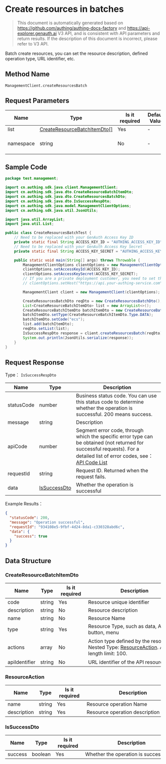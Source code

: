 # Create resources in batches

<!--
Warning ⚠️:
Do not modify this document directly,
https://github\.com/Authing/authing-docs-factory
Use this project to generate
-->

<LastUpdated />

> This document is automatically generated based on https://github.com/authing/authing-docs-factory and https://api-explorer.genauth.ai V3 API, and is consistent with API parameters and return results. If the description of this document is incorrect, please refer to V3 API.

Batch create resources, you can set the resource description, defined operation type, URL identifier, etc.

## Method Name

`ManagementClient.createResourcesBatch`

## Request Parameters

| Name      | Type                                                                   | <div style="width:80px">Is it required</div> | <div style="width:60px">Default Value</div> | <div style="width:300px">Description</div>                                                           | <div style="width:200px">Example Value</div> |
| --------- | ---------------------------------------------------------------------- | -------------------------------------------- | ------------------------------------------- | ---------------------------------------------------------------------------------------------------- | -------------------------------------------- |
| list      | <a href="#CreateResourceBatchItemDto">CreateResourceBatchItemDto[]</a> | Yes                                          | -                                           | Resource list array length limit: 50.                                                                |                                              |
| namespace | string                                                                 | No                                           | -                                           | Code of the permission group (permission space). Do not pass to obtain the default permission group. | `default`                                    |

## Sample Code

```java
package test.management;

import cn.authing.sdk.java.client.ManagementClient;
import cn.authing.sdk.java.dto.CreateResourceBatchItemDto;
import cn.authing.sdk.java.dto.CreateResourcesBatchDto;
import cn.authing.sdk.java.dto.IsSuccessRespDto;
import cn.authing.sdk.java.model.ManagementClientOptions;
import cn.authing.sdk.java.util.JsonUtils;

import java.util.ArrayList;
import java.util.List;

public class CreateResourcesBatchTest {
    // Need to be replaced with your GenAuth Access Key ID
    private static final String ACCESS_KEY_ID = "AUTHING_ACCESS_KEY_ID";
    // Need to be replaced with your GenAuth Access Key Secret
    private static final String ACCESS_KEY_SECRET = "AUTHING_ACCESS_KEY_SECRET";

    public static void main(String[] args) throws Throwable {
        ManagementClientOptions clientOptions = new ManagementClientOptions();
        clientOptions.setAccessKeyId(ACCESS_KEY_ID);
        clientOptions.setAccessKeySecret(ACCESS_KEY_SECRET);
        // If you are a private deployment customer, you need to set the GenAuth service domain name
        // clientOptions.setHost("https://api.your-authing-service.com");

        ManagementClient client = new ManagementClient(clientOptions);

        CreateResourcesBatchDto reqDto = new CreateResourcesBatchDto();
        List<CreateResourceBatchItemDto> list = new ArrayList<>();
        CreateResourceBatchItemDto batchItemDto = new CreateResourceBatchItemDto();
        batchItemDto.setType(CreateResourceBatchItemDto.Type.DATA);
        batchItemDto.setCode("ecs");
        list.add(batchItemDto);
        reqDto.setList(list);
        IsSuccessRespDto response = client.createResourcesBatch(reqDto);
        System.out.println(JsonUtils.serialize(response));
    }
}

```

## Request Response

Type： `IsSuccessRespDto`

| Name       | Type                                     | Description                                                                                                                                                                                                                                                                                                                                       |
| ---------- | ---------------------------------------- | ------------------------------------------------------------------------------------------------------------------------------------------------------------------------------------------------------------------------------------------------------------------------------------------------------------------------------------------------- |
| statusCode | number                                   | Business status code. You can use this status code to determine whether the operation is successful. 200 means success.                                                                                                                                                                                                                           |
| message    | string                                   | Description                                                                                                                                                                                                                                                                                                                                       |
| apiCode    | number                                   | Segment error code, through which the specific error type can be obtained (not returned for successful requests). For a detailed list of error codes, see：[API Code List](https://api-explorer.genauth.ai/?tag=group/%E5%BC%80%E5%8F%91%E5%87%86%E5%A4%87#tag/%E5%BC%80%E5%8F%91%E5%87%86%E5%A4%87/%E9%94%99%E8%AF%AF%E5%A4%84%E7%90%86/apiCode) |
| requestId  | string                                   | Request ID. Returned when the request fails.                                                                                                                                                                                                                                                                                                      |
| data       | <a href="#IsSuccessDto">IsSuccessDto</a> | Whether the operation is successful                                                                                                                                                                                                                                                                                                               |

Example Results：

```json
{
  "statusCode": 200,
  "message": "Operation successful",
  "requestId": "934108e5-9fbf-4d24-8da1-c330328abd6c",
  "data": {
    "success": true
  }
}
```

## Data Structure

### <a id="CreateResourceBatchItemDto"></a> CreateResourceBatchItemDto

| Name          | Type   | <div style="width:80px">Is it required</div> | <div style="width:300px">Description</div>                                                                              | <div style="width:200px">Example Value</div>                                                                  |
| ------------- | ------ | -------------------------------------------- | ----------------------------------------------------------------------------------------------------------------------- | ------------------------------------------------------------------------------------------------------------- |
| code          | string | Yes                                          | Resource unique identifier                                                                                              | `ecs`                                                                                                         |
| description   | string | No                                           | Resource description                                                                                                    | `Server`                                                                                                      |
| name          | string | No                                           | Resource Name                                                                                                           | `Server`                                                                                                      |
| type          | string | Yes                                          | Resource Type, such as data, API, button, menu                                                                          | DATA                                                                                                          |
| actions       | array  | No                                           | Action type defined by the resource Nested Type: <a href="#ResourceAction">ResourceAction</a>. Array length limit: 100. | `[{"name":"ecs:Start","description":"Start ECS Server"},{"name":"ecs:Stop","description":"Stop ECS Server"}]` |
| apiIdentifier | string | No                                           | URL identifier of the API resource                                                                                      | `https://my-awesome-api.com/api`                                                                              |

### <a id="ResourceAction"></a> ResourceAction

| Name        | Type   | <div style="width:80px">Is it required</div> | <div style="width:300px">Description</div> | <div style="width:200px">Example Value</div> |
| ----------- | ------ | -------------------------------------------- | ------------------------------------------ | -------------------------------------------- |
| name        | string | Yes                                          | Resource operation Name                    | `ecs:Start`                                  |
| description | string | Yes                                          | Resource operation description             | `ecs:Start`                                  |

### <a id="IsSuccessDto"></a> IsSuccessDto

| Name    | Type    | <div style="width:80px">Is it required</div> | <div style="width:300px">Description</div> | <div style="width:200px">Example Value</div> |
| ------- | ------- | -------------------------------------------- | ------------------------------------------ | -------------------------------------------- |
| success | boolean | Yes                                          | Whether the operation is successful        | `true`                                       |
